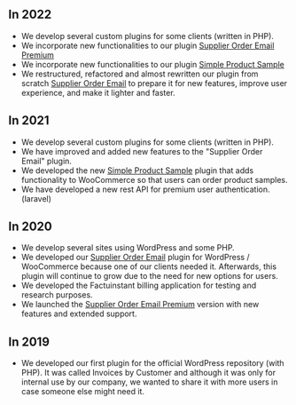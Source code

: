 ## In 2022
- We develop several custom plugins for some clients (written in PHP).
- We incorporate new functionalities to our plugin [Supplier Order Email Premium](https://mci-desarrollo.es/supplier-order-email-premium/)
- We incorporate new functionalities to our plugin [Simple Product Sample](https://es.wordpress.org/plugins/simple-product-sample-for-woocommerce/)
- We restructured, refactored and almost rewritten our plugin from scratch [Supplier Order Email](https://es.wordpress.org/plugins/supplier-order-email/) to prepare it for new features, improve user experience, and make it lighter and faster.

## In 2021
- We develop several custom plugins for some clients (written in PHP).
- We have improved and added new features to the "Supplier Order Email" plugin.
- We developed the new [Simple Product Sample](https://es.wordpress.org/plugins/simple-product-sample-for-woocommerce/) plugin that adds functionality to WooCommerce so that users can order product samples.
- We have developed a new rest API for premium user authentication. (laravel)

## In 2020
- We develop several sites using WordPress and some PHP.
- We developed our [Supplier Order Email](https://es.wordpress.org/plugins/supplier-order-email/) plugin for WordPress / WooCommerce because one of our clients needed it. Afterwards, this plugin will continue to grow due to the need for new options for users.
- We developed the Factuinstant billing application for testing and research purposes.
- We launched the [Supplier Order Email Premium](https://mci-desarrollo.es/supplier-order-email-premium/) version with new features and extended support.

## In 2019
- We developed our first plugin for the official WordPress repository (with PHP). It was called Invoices by Customer and although it was only for internal use by our company, we wanted to share it with more users in case someone else might need it.
